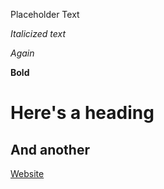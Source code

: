 Placeholder Text

*Italicized text*

_Again_

**Bold**

# Here's a heading

## And another

[Website](https://aap127.github.io/cse15l-lab-reports/)
